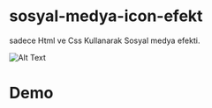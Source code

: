 # sosyal-medya-icon-efekt
sadece Html ve Css Kullanarak Sosyal medya efekti.

![Alt Text](https://media.giphy.com/media/7o7Wwm3dCNUklkZ0Hj/giphy.gif)

<h1>Demo</h1>

